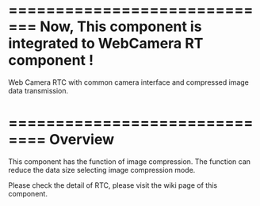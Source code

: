 =============================
Now, This component is integrated to WebCamera RT component !
=============================

Web Camera RTC with common camera interface and compressed image data transmission.

==============================
Overview
==============================
This component has the function of image compression.
The function can reduce the data size selecting image compression mode.

Please check the detail of RTC, please visit the wiki page of this component.

